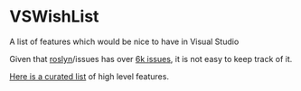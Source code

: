 # VSWishList
A list of features which would be nice to have in Visual Studio

Given that [roslyn](https://github.com/dotnet/roslyn)/issues has over [6k issues](https://github.com/dotnet/roslyn/issues), it is not easy to keep track of it.

[Here is a curated list](https://github.com/alefranz/VSWishList/issues) of high level features.
